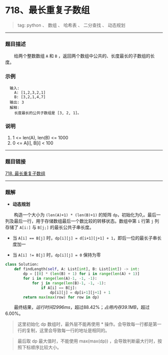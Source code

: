 # 718、最长重复子数组
> tag: python 、 数组 、 哈希表 、 二分查找 、 动态规划

***
### 题目描述

&emsp;&emsp;给两个整数数组 `A` 和 `B` ，返回两个数组中公共的、长度最长的子数组的长度。

### 示例

```
  输入:
    A: [1,2,3,2,1]
    B: [3,2,1,4,7]
  输出: 3
  解释:
    长度最长的公共子数组是 [3, 2, 1]。
```

### 说明

1. 1 <= len(A), len(B) <= 1000
2. 0 <= A[i], B[i] < 100

***
### 题目链接
[718. 最长重复子数组](https://leetcode-cn.com/problems/maximum-length-of-repeated-subarray/)

***
### 题解

* **动态规划**

&emsp;&emsp;构造一个大小为 `(len(A)+1) * (len(B)+1)` 的矩阵 `dp`，初始化为0,。最后一列及最后一行，用于存储数组最后一个数比较的转移状态。数组中第 `i` 行第 `j` 列存储了 `A[i:]` 与 `B[j;]` 的最长公共子串长度。

  - 当 `A[i] == B[j]` 时，`dp[i][j] = d[i+1][j+1] + 1`，即后一位的最长子串长度加一

  - 当 `A[i] != B[j]` 时，`dp[i][j] = 0` 保持为零

```python
class Solution:
    def findLength(self, A: List[int], B: List[int]) -> int:
        dp = [[0] * (len(B) + 1) for i in range(len(A) + 1)]
        for i in range(len(A)-1, -1, -1):
            for j in range(len(B)-1, -1, -1):
                if A[i] == B[j]:
                    dp[i][j] = dp[i+1][j+1] + 1
        return max(max(row) for row in dp)
```

&emsp;&emsp;最终结果，*运行时间2996ms*，超过88.42%；*占用内存39.1MB*，超过6.00%。

> 这里初始化 dp 数组时，最外层不能再使用 * 操作。会导致每一行都是第一行的复制，这里会导致每一行的地址是相同的。

> 最后取 dp 最大值时，不能使用 max(max(dp)) ，会导致判断最大行时，按照下标顺序比较大小。

